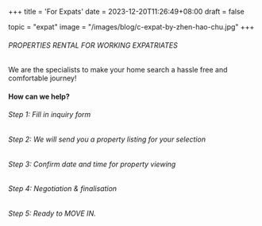+++
title = 'For Expats'
date = 2023-12-20T11:26:49+08:00
draft = false

topic = "expat" 
image = "/images/blog/c-expat-by-zhen-hao-chu.jpg"
+++

###### PROPERTIES RENTAL FOR WORKING EXPATRIATES

We are the specialists to make your home search a hassle free and comfortable journey!

#### How can we help?

###### Step 1: Fill in inquiry form

###### Step 2: We will send you a property listing for your selection

###### Step 3: Confirm date and time for property viewing

###### Step 4: Negotiation & finalisation

###### Step 5: Ready to MOVE IN.
